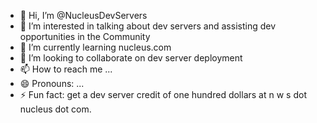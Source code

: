 - 👋 Hi, I’m @NucleusDevServers
- 👀 I’m interested in talking about dev servers and assisting dev opportunities in the Community
- 🌱 I’m currently learning nucleus.com
- 💞️ I’m looking to collaborate on dev server deployment
- 📫 How to reach me ...
- 😄 Pronouns: ...
- ⚡ Fun fact: get a dev server credit of one hundred dollars at n w s dot nucleus dot com.

<!---
NucleusDevServers/NucleusDevServers is a ✨ special ✨ repository because its `README.md` (this file) appears on your GitHub profile.
You can click the Preview link to take a look at your changes.
--->
